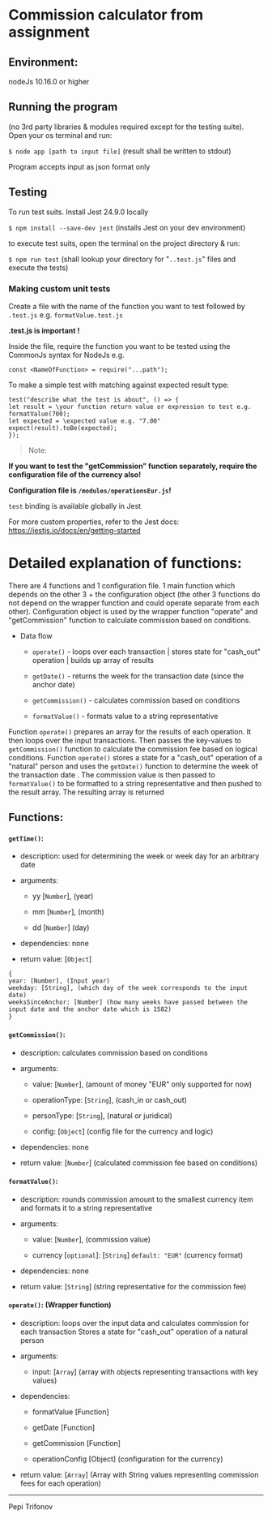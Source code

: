 
  

# Commission calculator from assignment

  

  

## Environment:

nodeJs 10.16.0 or higher

  

  

## Running the program

(no 3rd party libraries & modules required except for the testing suite). Open your os terminal and run:

`$ node app [path to input file]`
(result shall be written to stdout)

Program accepts input as json format only

## Testing

To run test suits. Install Jest 24.9.0 locally

  

`$ npm install --save-dev jest`
(installs Jest on your dev environment)


to execute test suits, open the terminal on the project directory & run:

`$ npm run test`
(shall lookup your directory for "`..test.js`" files and execute the tests)

  

  

### Making custom unit tests

  

Create a file with the name of the function you want to test followed by `.test.js` e.g. `formatValue.test.js`

**.test.js is important !**  

Inside the file, require the function you want to be tested using the CommonJs syntax for NodeJs e.g.

`const <NameOfFunction> = require("...path");`

To make a simple test with matching against expected result type:

```
test("describe what the test is about", () => {
let result = \your function return value or expression to test e.g. formatValue(700);
let expected = \expected value e.g. "7.00"
expect(result).toBe(expected);
});
```

>Note:

**If you want to test the "getCommission" function separately, require the configuration file of the currency also!**

**Configuration file is `/modules/operationsEur.js`!**


  
  

`test` binding is available globally in Jest

  

For more custom properties, refer to the Jest docs: https://jestjs.io/docs/en/getting-started

  

  

# Detailed explanation of functions:

  

  

There are 4 functions and 1 configuration file.
1 main function which depends on the other 3 + the configuration object (the other 3 functions do not depend on the wrapper function and could operate separate from each other).
Configuration object is used by the wrapper function "operate" and "getCommission" function to calculate commission based on conditions.
  

- Data flow

  - `operate()` - loops over each transaction | stores state for "cash_out" operation | builds up array of results

  - `getDate()` - returns the week for the transaction date (since the anchor date)

  - `getCommission()` - calculates commission based on conditions

  - `formatValue()` - formats value to a string representative

  

Function `operate()` prepares an array for the results of each operation. It then loops over the input transactions. Then passes the key-values to `getCommission()` function to calculate the commission fee based on logical conditions. Function `operate()` stores a state for a "cash_out" operation of a "natural" person and uses the `getDate()` function to determine the week of the transaction date . The commission value is then passed to `formatValue()` to be formatted to a string representative and then pushed to the result array. The resulting array is returned

  

## Functions:

  

#### `getTime()`:

* description:
used for determining the week or week day for an arbitrary date
  

- arguments:
  - yy [`Number`], (year)

  - mm [`Number`], (month)

  - dd [`Number`] (day)

  

* dependencies:
none

  

* return value:
[`Object`]
```
{
year: [Number], (Input year)
weekday: [String], (which day of the week corresponds to the input date)
weeksSinceAnchor: [Number] (how many weeks have passed between the input date and the anchor date which is 1582)
}
```

  

#### `getCommission()`:

  

* description:
calculates commission based on conditions

  

* arguments:
  * value: [`Number`], (amount of money "EUR" only supported for now)

  * operationType: [`String`], (cash_in or cash_out)

  * personType: [`String`], (natural or juridical)

  * config: [`Object`] (config file for the currency and logic)

  

* dependencies:
none

  

* return value:
[`Number`] (calculated commission fee based on conditions)

  

  

#### `formatValue()`:

* description:
rounds commission amount to the smallest currency item and formats it to a string representative

  

* arguments:

  * value: [`Number`], (commission value)

  * currency [`optional`]: [`String`]  `default: "EUR"` (currency format)

  

  

* dependencies:
none

  

* return value:
[`String`] (string representative for the commission fee)

  

#### `operate()`: (Wrapper function)

  

* description:
loops over the input data and calculates commission for each transaction
Stores a state for "cash_out" operation of a natural person

  

* arguments:
  * input: [`Array`] (array with objects representing transactions with key values)

  

* dependencies:

  * formatValue [Function]

  * getDate [Function]

  * getCommission [Function]

  * operationConfig [Object] (configuration for the currency)

  

* return value:
[`Array`] (Array with String values representing commission fees for each operation)

-------------------

Pepi Trifonov
